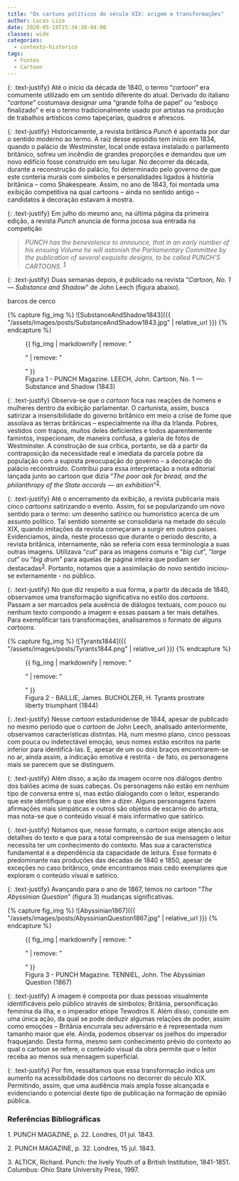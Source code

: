 ```yaml
---
title: "Os cartuns políticos do século XIX: origem e transformações"
author: Lucas Liza
date: 2020-05-19T15:34:30-04:00
classes: wide
categories:
  - contexto-historico
tags:
  - Fontes
  - Cartoon
---
```

{: .text-justify}
Até o início da década de 1840, o termo “_cartoon_” era comumente utilizado em um sentido diferente do atual. Derivado do italiano “_cartone_” costumava designar uma “grande folha de papel” ou “esboço finalizado” e era o termo tradicionalmente usado por artistas na produção de trabalhos artísticos como tapeçarias, quadros e afrescos.

{: .text-justify}
Historicamente, a revista britânica _Punch_ é apontada por dar o sentido moderno ao termo. A raiz desse episódio tem início em 1834, quando o palácio de Westminster, local onde estava instalado o parlamento britânico, sofreu um incêndio de grandes proporções e demandou que um novo edifício fosse construído em seu lugar. No decorrer da década, durante a reconstrução do palácio, foi determinado pelo governo de que este conteria murais com símbolos e personalidades ligados à história britânica – como Shakespeare. Assim, no ano de 1843, foi montada uma exibição competitiva na qual cartoons – ainda no sentido antigo – candidatos à decoração estavam à mostra.

{: .text-justify}
Em julho do mesmo ano, na última página da primeira edição, a revista _Punch_ anuncia de forma jocosa sua entrada na competição
> <span class="tool" data-tip="
PUNCH tem a benevolência de anunciar que, em um número inicial de seu volume subsequente, ele surpreenderá o Comitê Parlamentar pela publicação de vários designs requintados, a serem chamados DESENHOS ANIMADOS DE PUNCH."> _PUNCH has the benevolence to announce, that in an early number of his ensuing Volume he will astonish the Parliamentary Committee by the publication of several exquisite designs, to be called PUNCH'S CARTOONS._ </span><sup>[1](#ref1)</sup>

{: .text-justify}
Duas semanas depois, é publicado na revista “_Cartoon, No. 1 — Substance and Shadow_” de John Leech (figura abaixo).

<a data-tooltip="Técnica de pesca industrial em que se usa uma grande rede para encurralar os cardumes.">barcos de cerco</a>

{% capture fig_img %}
![SubstanceAndShadow1843]({{ "/assets/images/posts/SubstanceAndShadow1843.jpg" | relative_url }})
{% endcapture %}

<figure>
  {{ fig_img | markdownify | remove: "<p>" | remove: "</p>" }}
  <figcaption>Figura 1 - PUNCH Magazine. LEECH, John. Cartoon, No. 1 — Substance and Shadow (1843)</figcaption>
</figure>

{: .text-justify}
Observa-se que o _cartoon_ foca nas reações de homens e mulheres dentro da exibição parlamentar. O cartunista, assim, busca satirizar a insensibilidade do governo britânico em meio a crise de fome que assolava as terras britânicas – especialmente na ilha da Irlanda. Pobres, vestidos com trapos, muitos deles deficientes e todos aparentemente famintos, inspecionam, de maneira confusa, a galeria de fotos de Westminster. A construção de sua crítica, portanto, se dá a partir da contraposição da necessidade real e imediata da parcela pobre da população com a suposta preocupação do governo – a decoração do palácio reconstruido. Contribui para essa interpretação a nota editorial lançada junto ao cartoon que dizia “_The poor ask for bread, and the philanthropy of the State accords — an exhibition_”<sup>[2](#ref2)</sup>.

{: .text-justify}
Até o encerramento da exibição, a revista publicaria mais cinco _cartoons_ satirizando o evento. Assim, foi se popularizando um novo sentido para o termo: um desenho satírico ou humorístico acerca de um assunto político. Tal sentido somente se consolidaria na metade do século XIX, quando imitações da revista começaram a surgir em outros países. Evidenciamos, ainda, neste processo que durante o período descrito, a revista britânica, internamente, não se referia com essa terminologia a suas outras imagens. Utilizava “_cut_” para as imagens comuns e “_big cut_”, “_large cut_” ou “_big drum_” para aquelas de página inteira que podiam ser destacadas<sup>[3](#ref3)</sup>. Portanto, notamos que a assimilação do novo sentido iniciou-se externamente - no público.

{: .text-justify}
No que diz respeito a sua forma, a partir da década de 1840, observamos uma transformação significativa no estilo dos _cartoons_. Passam a ser marcados pela ausência de diálogos textuais, com pouco ou nenhum texto compondo a imagem e essas passam a ter mais detalhes. Para exemplificar tais transformações, analisaremos o formato de alguns _cartoons_.

{% capture fig_img %}
![Tyrants1844]({{ "/assets/images/posts/Tyrants1844.png" | relative_url }})
{% endcapture %}

<figure>
  {{ fig_img | markdownify | remove: "<p>" | remove: "</p>" }}
  <figcaption>Figura 2 -   BAILLIE, James. BUCHOLZER, H. Tyrants prostrate liberty triumphant (1844)</figcaption>
</figure>

{: .text-justify}
Nesse _cartoon_ estadunidense de 1844, apesar de publicado no mesmo período que o _cartoon_ de John Leech, analisado anteriormente, observamos características distintas. Há, num mesmo plano, cinco pessoas com pouca ou indetectável emoção, seus nomes estão escritos na parte inferior para identificá-las. E, apesar de um ou dois braços encontrarem-se no ar, ainda assim, a indicação emotiva é restrita - de fato, os personagens mais se parecem que se distinguem.

{: .text-justify}
Além disso, a ação da imagem ocorre nos diálogos dentro dos balões acima de suas cabeças. Os personagens não estão em nenhum tipo de conversa entre si, mas estão dialogando com o leitor, esperando que este identifique o que eles têm a dizer. Alguns personagens fazem afirmações mais simpáticas e outros são objetos de escárnio do artista, mas nota-se que o conteúdo visual é mais informativo que satírico.

{: .text-justify}
Notamos que, nesse formato, o _cartoon_ exige atenção aos detalhes do texto e que para a total compreensão de sua mensagem o leitor necessita ter um conhecimento do contexto. Mas sua a característica fundamental é a dependência da capacidade de leitura. Esse formato é predominante nas produções das décadas de 1840 e 1850, apesar de exceções no caso britânico, onde encontramos mais cedo exemplares que exploram o conteúdo visual e satírico.

{: .text-justify}
Avançando para o ano de 1867, temos no cartoon “_The Abyssinian Question_” (figura 3) mudanças significativas.

{% capture fig_img %}
![Abyssinian1867]({{ "/assets/images/posts/AbyssinianQuestion1867.jpg" | relative_url }})
{% endcapture %}

<figure>
  {{ fig_img | markdownify | remove: "<p>" | remove: "</p>" }}
  <figcaption>Figura 3 -   PUNCH Magazine. TENNIEL, John. The Abyssinian Question (1867)</figcaption>
</figure>

{: .text-justify}
A imagem é composta por duas pessoas visualmente identificáveis pelo público através de símbolos; Britânia, personificação feminina da ilha, e o imperador etíope Tewodros II. Além disso, consiste em uma única ação, da qual se pode deduzir algumas relações de poder, assim como emoções – Britânia encurrala seu adversário e é representada num tamanho maior que ele. Ainda, podemos observar os joelhos do imperador fraquejando. Desta forma, mesmo sem conhecimento prévio do contexto ao qual o cartoon se refere, o conteúdo visual da obra permite que o leitor receba ao menos sua mensagem superficial.

{: .text-justify}
Por fim, ressaltamos que essa transformação indica um aumento na acessibilidade dos cartoons no decorrer do século XIX. Permitindo, assim, que uma audiência mais ampla fosse alcançada e evidenciando o potencial deste tipo de publicação na formação de opinião pública.


### Referências Bibliográficas
<a name="ref1">1.</a> PUNCH MAGAZINE, p. 22. Londres, 01 jul. 1843.

<a name="ref2">2.</a> PUNCH MAGAZINE, p. 32. Londres, 15 jul. 1843.

<a name="ref3">3.</a> ALTICK, Richard. Punch: the lively Youth of a British Institution, 1841-1851. Columbus: Ohio State University Press, 1997.
